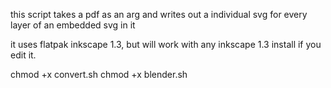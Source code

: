 this script takes a pdf as an arg and writes out a individual svg for every layer of an embedded svg in it

it uses flatpak inkscape 1.3, but will work with any inkscape 1.3 install if you edit it.

chmod +x convert.sh
chmod +x blender.sh